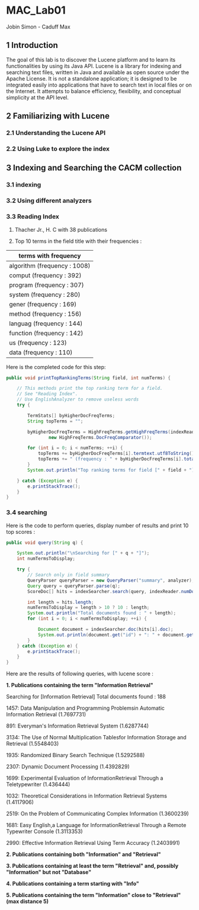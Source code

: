 # MAC_Lab01
Jobin Simon - Caduff Max

## 1 Introduction

The goal of this lab is to discover the Lucene platform and to learn its functionalities by using its Java API.
Lucene is a library for indexing and searching text files, written in Java and available as open source under the
Apache License. It is not a standalone application; it is designed to be integrated easily into applications that
have to search text in local files or on the Internet. It attempts to balance efficiency, flexibility, and conceptual
simplicity at the API level.

## 2 Familiarizing with Lucene

### 2.1 Understanding the Lucene API

### 2.2 Using Luke to explore the index

## 3 Indexing and Searching the CACM collection

### 3.1 indexing

### 3.2 Using different analyzers

### 3.3 Reading Index

1. Thacher Jr., H. C with 38 publications

2. Top 10 terms in the field title with their frequencies :

|terms with frequency         |
|-----------------------------|
|algorithm (frequency : 1008) |
|comput (frequency : 392)     |
|program (frequency : 307)    |
|system (frequency : 280)     |
|gener (frequency : 169)      |
|method (frequency : 156)     |
|languag (frequency : 144)    |
|function (frequency : 142)   |
|us (frequency : 123)         |
|data (frequency : 110)       |

Here is the completed code for this step:

```java
public void printTopRankingTerms(String field, int numTerms) {

    // This methods print the top ranking term for a field.
    // See "Reading Index".
    // Use EnglishAnalyzer to remove useless words
    try {

        TermStats[] byHigherDocFreqTerms;
        String topTerms = "";

        byHigherDocFreqTerms = HighFreqTerms.getHighFreqTerms(indexReader, numTerms, field,
                new HighFreqTerms.DocFreqComparator());

        for (int i = 0; i < numTerms; ++i) {
            topTerms += byHigherDocFreqTerms[i].termtext.utf8ToString();
            topTerms += " (frequency : " + byHigherDocFreqTerms[i].totalTermFreq + ")\n";
        }
        System.out.println("Top ranking terms for field [" + field + "] are: \n" + topTerms);

    } catch (Exception e) {
        e.printStackTrace();
    }
}
```
### 3.4 searching

Here is the code to perform queries, display number of results and print 10 top scores :

```java
public void query(String q) {

    System.out.println("\nSearching for [" + q + "]");
    int numTermsToDisplay;

    try {
        // Search only in field summary
        QueryParser queryParser = new QueryParser("summary", analyzer);
        Query query = queryParser.parse(q);
        ScoreDoc[] hits = indexSearcher.search(query, indexReader.numDocs()).scoreDocs;

        int length = hits.length;
        numTermsToDisplay = length > 10 ? 10 : length;
        System.out.println("Total documents found : " + length);
        for (int i = 0; i < numTermsToDisplay; ++i) {

            Document document = indexSearcher.doc(hits[i].doc);
            System.out.println(document.get("id") + ": " + document.get("title") + " (" + hits[i].score + ")");
        }
    } catch (Exception e) {
        e.printStackTrace();
    }
}
```

Here are the results of following queries, with lucene score :

**1. Publications containing the term "Information Retrieval"**

Searching for [Information Retrieval]
Total documents found : 188

1457: Data Manipulation and Programming Problemsin Automatic Information Retrieval (1.7697731)

891: Everyman's Information Retrieval System (1.6287744)

3134: The Use of Normal Multiplication Tablesfor Information Storage and Retrieval (1.5548403)

1935: Randomized Binary Search Technique (1.5292588)

2307: Dynamic Document Processing (1.4392829)

1699: Experimental Evaluation of InformationRetrieval Through a Teletypewriter (1.436444)

1032: Theoretical Considerations in Information Retrieval Systems (1.4117906)

2519: On the Problem of Communicating Complex Information (1.3600239)

1681: Easy English,a Language for InformationRetrieval Through a Remote Typewriter Console (1.3113353)

2990: Effective Information Retrieval Using Term Accuracy (1.2403991)

**2. Publications containing both "Information" and "Retrieval"**

**3. Publications containing at least the term "Retrieval" and, possibly "Information" but not "Database"**

**4. Publications containing a term starting with "Info"**

**5. Publications containing the term "Information" close to "Retrieval" (max distance 5)**
